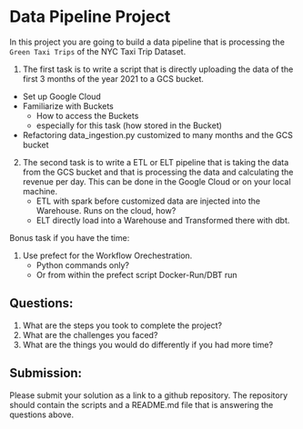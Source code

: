 # Data Pipeline Project

In this project you are going to build a data pipeline that is processing the `Green Taxi Trips` of the NYC Taxi Trip Dataset. 

1. The first task is to write a script that is directly uploading the data of the first 3 months of the year 2021 to a GCS bucket.
  - Set up Google Cloud
  - Familiarize with Buckets
    - How to access the Buckets 
    - especially for this task (how stored in the Bucket)
  - Refactoring data_ingestion.py customized to many months and the GCS bucket

2. The second task is to write a ETL or ELT pipeline that is taking the data from the GCS bucket and that is processing the data and calculating the revenue per day.  This can be done in the Google Cloud or on your local machine.
   - ETL with spark before customized data are injected into the Warehouse. Runs on the cloud, how?
   - ELT directly load into a Warehouse and Transformed there with dbt.

Bonus task if you have the time:

1. Use prefect for the Workflow Orechestration.
   - Python commands only?
   - Or from within the prefect script Docker-Run/DBT run


## Questions:

1. What are the steps you took to complete the project?
2. What are the challenges you faced?
3. What are the things you would do differently if you had more time?

## Submission:

Please submit your solution as a link to a github repository. The repository should contain the scripts and a README.md file that is answering the questions above.
